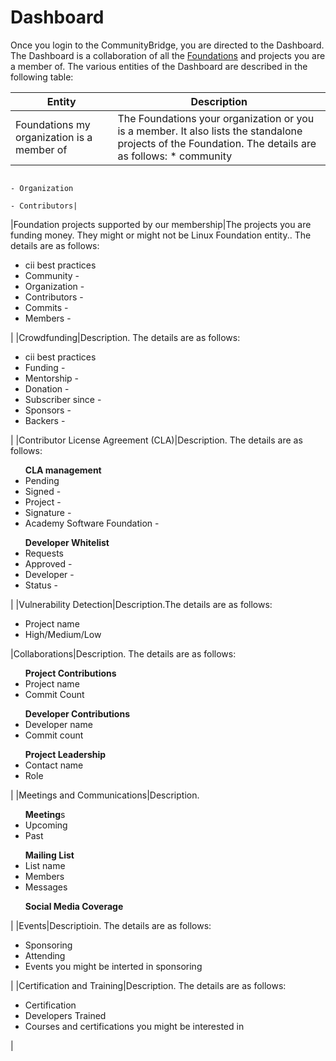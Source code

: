 # Dashboard

Once you login to the CommunityBridge, you are directed to the Dashboard. The Dashboard is a collaboration of all the [Foundations](https://github.com/communitybridge/communitybridge.github.io/blob/master/Foundation/what-are-foundations.md) and projects you are a member of. 
The various entities of the Dashboard are described in the following table:

|Entity| Description|
|---|---|
|Foundations my organization is a member of|The Foundations your organization or you is a member. It also lists the standalone projects of the Foundation. The details are as follows: * community 
                                                                                  - Organization
                                                                                  - Contributors|
|Foundation projects supported by our membership|The projects you are funding money. They might or might not be Linux Foundation entity.. The details are as follows:<ul><li>cii best practices</li><li>Community - </li><li>Organization - </li><li>Contributors - </li><li>Commits - </li><li>Members - </li></ul> |
|Crowdfunding|Description. The details are as follows: <ul><li>cii best practices</li><li>Funding - </li><li>Mentorship - </li><li>Donation - </li><li>Subscriber since - </li><li>Sponsors - </li><li>Backers - </li></ul>|
|Contributor License Agreement (CLA)|Description. The details are as follows: <ul>**CLA management**<li>Pending</li><li>Signed - </li><li>Project - </li><li>Signature - </li><li>Academy Software Foundation - </li></ul><ul>**Developer Whitelist**<li>Requests </li><li>Approved - </li><li>Developer - </li><li>Status - </li></ul>|
|Vulnerability Detection|Description.The details are as follows:  <ul><li>Project name </li><li>High/Medium/Low </li></ul>
|Collaborations|Description. The details are as follows: <ul>**Project Contributions**<li>Project name </li><li>Commit Count</li></ul><ul>**Developer Contributions**<li>Developer name </li><li>Commit count </li></ul><ul>**Project Leadership**<li>Contact name </li><li>Role </li></ul>|
|Meetings and Communications|Description. <ul>**Meeting**s<li>Upcoming </li><li>Past</li></ul><ul>**Mailing List**<li>List name </li><li>Members </li><li>Messages </li></ul><ul>**Social Media Coverage**</ul>|
|Events|Descriptioin. The details are as follows: <ul><li>Sponsoring</li><li>Attending </li><li>Events you might be interted in sponsoring </li></ul>|
|Certification and Training|Description. The details are as follows: <ul><li>Certification</li><li>Developers Trained </li><li>Courses and certifications you might be interested in</li></ul>|
